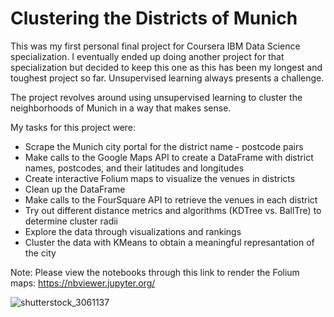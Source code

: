 # Clustering the Districts of Munich

This was my first personal final project for Coursera IBM Data Science specialization. I eventually ended up doing another project for that specialization but decided to keep this one as this has been my longest and toughest project so far. Unsupervised learning always presents a challenge.

The project revolves around using unsupervised learning to cluster the neighborhoods of Munich in a way that makes sense.

My tasks for this project were:

- Scrape the Munich city portal for the district name - postcode pairs
- Make calls to the Google Maps API to create a DataFrame with district names, postcodes, and their latitudes and longitudes
- Create interactive Folium maps to visualize the venues in districts
- Clean up the DataFrame
- Make calls to the FourSquare API to retrieve the venues in each district
- Try out different distance metrics and algorithms (KDTree vs. BallTre) to determine cluster radii
- Explore the data through visualizations and rankings
- Cluster the data with KMeans to obtain a meaningful represantation of the city

Note: Please view the notebooks through this link to render the Folium maps: https://nbviewer.jupyter.org/

![shutterstock_3061137](https://user-images.githubusercontent.com/64493571/134774121-4331196c-667e-4961-99f4-39a54671aac3.jpg)


